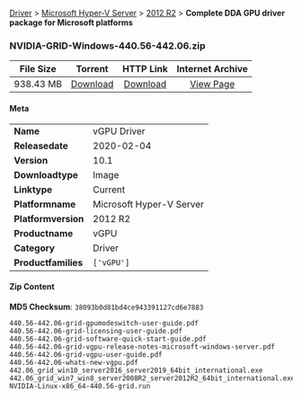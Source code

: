
[Driver](/README.md)  >  [Microsoft Hyper-V Server](/index/Driver/Microsoft_Hyper-V_Server.md)  >  [2012 R2](/index/Driver/Microsoft_Hyper-V_Server/2012_R2.md)  >  **Complete DDA GPU driver package for Microsoft platforms**


### NVIDIA-GRID-Windows-440.56-442.06.zip

| **File Size** | **Torrent**  | **HTTP Link** | **Internet Archive** |
|:-------------:|:------------:|:-------------:|:--------------------:|
| 938.43 MB |  [Download](https://archive.org/download/nvgpu_NVIDIA-GRID-Windows-440.56-442.06.zip_squulq6c/nvgpu_NVIDIA-GRID-Windows-440.56-442.06.zip_squulq6c_archive.torrent)       | [Download](https://archive.org/compress/nvgpu_NVIDIA-GRID-Windows-440.56-442.06.zip_squulq6c) | [View Page](https://archive.org/details/nvgpu_NVIDIA-GRID-Windows-440.56-442.06.zip_squulq6c)       |

#### Meta

<table>
<tr><td><strong>Name</strong></td><td>vGPU Driver</td></tr>
<tr><td><strong>Releasedate</strong></td><td>2020-02-04</td></tr>
<tr><td><strong>Version</strong></td><td>10.1</td></tr>
<tr><td><strong>Downloadtype</strong></td><td>Image</td></tr>
<tr><td><strong>Linktype</strong></td><td>Current</td></tr>
<tr><td><strong>Platformname</strong></td><td>Microsoft Hyper-V Server</td></tr>
<tr><td><strong>Platformversion</strong></td><td>2012 R2</td></tr>
<tr><td><strong>Productname</strong></td><td>vGPU</td></tr>
<tr><td><strong>Category</strong></td><td>Driver</td></tr>
<tr><td><strong>Productfamilies</strong></td><td><code>['vGPU']</code></td></tr>
</table>

#### Zip Content

**MD5 Checksum**: `38093b0d81bd4ce943391127cd6e7883`

```text
440.56-442.06-grid-gpumodeswitch-user-guide.pdf
440.56-442.06-grid-licensing-user-guide.pdf
440.56-442.06-grid-software-quick-start-guide.pdf
440.56-442.06-grid-vgpu-release-notes-microsoft-windows-server.pdf
440.56-442.06-grid-vgpu-user-guide.pdf
440.56-442.06-whats-new-vgpu.pdf
442.06_grid_win10_server2016_server2019_64bit_international.exe
442.06_grid_win7_win8_server2008R2_server2012R2_64bit_international.exe
NVIDIA-Linux-x86_64-440.56-grid.run
```